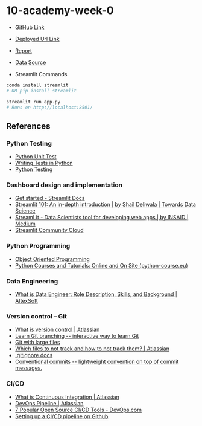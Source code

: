 # 10-academy-week-0

- [GitHub Link](https://github.com/EbenGitHub/10-academy-week-0)
- [Deployed Url Link](https://one0-academy-week-0.onrender.com/)
- [Report](https://drive.google.com/file/d/1d9MBZ6N7XjVusDKcZYSRhEhYhKQKnN8q/view?usp=sharing)

- [Data Source](https://energydata.info/dataset/?q=Solar+Radiation+Measurement&vocab_regions=AFR)

- Streamlit Commands
```bash
conda install streamlit
# OR pip install streamlit

streamlit run app.py
# Runs on http://localhost:8501/
```

## References

### Python Testing
- [Python Unit Test](https://machinelearningmastery.com/a-gentle-introduction-to-unit-testing-in-python/)
- [Writing Tests in Python](https://docs.python-guide.org/writing/tests/)
- [Python Testing](https://realpython.com/python-testing/)

### Dashboard design and implementation
- [Get started - Streamlit Docs](https://docs.streamlit.io/library/get-started)
- [Streamlit 101: An in-depth introduction | by Shail Deliwala | Towards Data Science](https://towardsdatascience.com/streamlit-101-an-in-depth-introduction-fc8aad9492f2)
- [StreamLit - Data Scientists tool for developing web apps | by INSAID | Medium](https://insaid.medium.com/streamlit-data-scientists-tool-for-developing-web-apps-a4c23d98798f)
- [Streamlit Community Cloud](https://docs.streamlit.io/deploy/streamlit-community-cloud/deploy-your-app)

### Python Programming
- [Object Oriented Programming](https://realpython.com/python3-object-oriented-programming/#:~:text=Object-oriented%20programming%20(OOP)%20is%20a%20method%20of%20structuring,the%20components%20of%20a%)
- [Python Courses and Tutorials: Online and On Site (python-course.eu)](https://python-course.eu/)

### Data Engineering
- [What is Data Engineer: Role Description, Skills, and Background | AltexSoft](https://www.altexsoft.com/blog/what-is-data-engineer-role-skills/)

### Version control – Git
- [What is version control | Atlassian](https://www.atlassian.com/git/tutorials/what-is-version-control)
- [Learn Git branching -- interactive way to learn Git](https://learngitbranching.js.org/)
- [Git with large files](https://stackoverflow.com/a/19494211)
- [Which files to not track and how to not track them? | Atlassian](https://www.atlassian.com/git/tutorials/saving-changes/gitignore)
- [.gitignore docs](https://git-scm.com/docs/gitignore)
- [Conventional commits -- lightweight convention on top of commit messages.](https://www.conventionalcommits.org/en/v1.0.0/)

### CI/CD
- [What is Continuous Integration | Atlassian](https://www.atlassian.com/continuous-delivery/continuous-integration)
- [DevOps Pipeline | Atlassian](https://www.atlassian.com/devops/devops-tools/devops-pipeline)
- [7 Popular Open Source CI/CD Tools - DevOps.com](https://devops.com/7-popular-open-source-ci-cd-tools/)
- [Setting up a CI/CD pipeline on Github](https://blog.travis-ci.com/2019-05-30-setting-up-a-ci-cd-process-on-github)